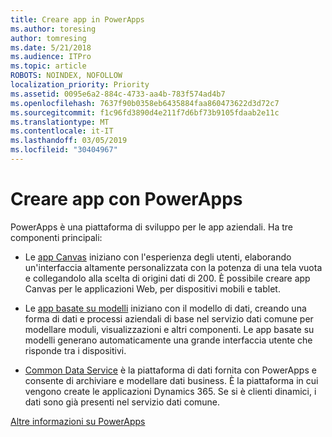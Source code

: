 ```yaml
---
title: Creare app in PowerApps
ms.author: toresing
author: tomresing
ms.date: 5/21/2018
ms.audience: ITPro
ms.topic: article
ROBOTS: NOINDEX, NOFOLLOW
localization_priority: Priority
ms.assetid: 0095e6a2-884c-4733-aa4b-783f574ad4b7
ms.openlocfilehash: 7637f90b0358eb6435884faa860473622d3d72c7
ms.sourcegitcommit: f1c96fd3890d4e211f7d6bf73b9105fdaab2e11c
ms.translationtype: MT
ms.contentlocale: it-IT
ms.lasthandoff: 03/05/2019
ms.locfileid: "30404967"
---
```

# <a name="create-apps-with-powerapps"></a>Creare app con PowerApps

PowerApps è una piattaforma di sviluppo per le app aziendali. Ha tre componenti principali: 
  
- Le [app Canvas](https://go.microsoft.com/fwlink/?linkid=874495) iniziano con l'esperienza degli utenti, elaborando un'interfaccia altamente personalizzata con la potenza di una tela vuota e collegandolo alla scelta di origini dati di 200. È possibile creare app Canvas per le applicazioni Web, per dispositivi mobili e tablet. 
    
- Le [app basate su modelli](https://go.microsoft.com/fwlink/?linkid=874496) iniziano con il modello di dati, creando una forma di dati e processi aziendali di base nel servizio dati comune per modellare moduli, visualizzazioni e altri componenti. Le app basate su modelli generano automaticamente una grande interfaccia utente che risponde tra i dispositivi. 
    
- [Common Data Service](https://go.microsoft.com/fwlink/?linkid=874497) è la piattaforma di dati fornita con PowerApps e consente di archiviare e modellare dati business. È la piattaforma in cui vengono create le applicazioni Dynamics 365. Se si è clienti dinamici, i dati sono già presenti nel servizio dati comune. 
    
[Altre informazioni su PowerApps](https://go.microsoft.com/fwlink/?linkid=874498)
  

